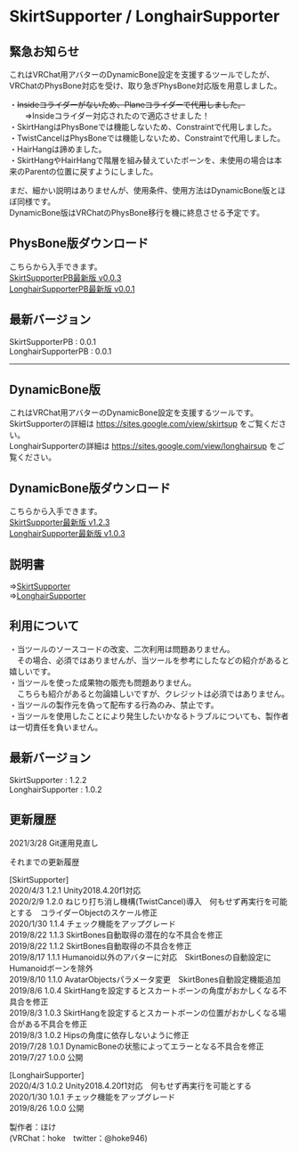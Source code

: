 # SkirtSupporter / LonghairSupporter
## 緊急お知らせ
これはVRChat用アバターのDynamicBone設定を支援するツールでしたが、  
VRChatのPhysBone対応を受け、取り急ぎPhysBone対応版を用意しました。  
  
・~~Insideコライダーがないため、Planeコライダーで代用しました。~~  
　　⇒Insideコライダー対応されたので適応させました！  
・SkirtHangはPhysBoneでは機能しないため、Constraintで代用しました。  
・TwistCancelはPhysBoneでは機能しないため、Constraintで代用しました。  
・HairHangは諦めました。  
・SkirtHangやHairHangで階層を組み替えていたボーンを、未使用の場合は本来のParentの位置に戻すようにしました。  
  
まだ、細かい説明はありませんが、使用条件、使用方法はDynamicBone版とほぼ同様です。  
DynamicBone版はVRChatのPhysBone移行を機に終息させる予定です。

## PhysBone版ダウンロード
こちらから入手できます。  
[SkirtSupporterPB最新版 v0.0.3](https://github.com/hoke946/SkirtSupporter/releases/tag/SSPBv0.0.3)  
[LonghairSupporterPB最新版 v0.0.1](https://github.com/hoke946/SkirtSupporter/releases/tag/SSPBv0.0.1_LSPBv0.0.1) 

## 最新バージョン
SkirtSupporterPB : 0.0.1  
LonghairSupporterPB : 0.0.1  
  
-----

## DynamicBone版
これはVRChat用アバターのDynamicBone設定を支援するツールです。  
SkirtSupporterの詳細は https://sites.google.com/view/skirtsup をご覧ください。  
LonghairSupporterの詳細は https://sites.google.com/view/longhairsup をご覧ください。  

## DynamicBone版ダウンロード
こちらから入手できます。  
[SkirtSupporter最新版 v1.2.3](https://github.com/hoke946/SkirtSupporter/releases/tag/SSv1.2.3_LHSv1.0.3)  
[LonghairSupporter最新版 v1.0.3](https://github.com/hoke946/SkirtSupporter/releases/tag/SSv1.2.3_LHSv1.0.3) 

## 説明書
⇒[SkirtSupporter](https://sites.google.com/view/skirtsup)  
⇒[LonghairSupporter](https://sites.google.com/view/longhairsup)  

## 利用について
・当ツールのソースコードの改変、二次利用は問題ありません。  
　その場合、必須ではありませんが、当ツールを参考にしたなどの紹介があると嬉しいです。  
・当ツールを使った成果物の販売も問題ありません。  
　こちらも紹介があると勿論嬉しいですが、クレジットは必須ではありません。  
・当ツールの製作元を偽って配布する行為のみ、禁止です。  
・当ツールを使用したことにより発生したいかなるトラブルについても、製作者は一切責任を負いません。  

## 最新バージョン
SkirtSupporter : 1.2.2  
LonghairSupporter : 1.0.2  
  
## 更新履歴
2021/3/28 Git運用見直し  
  
  
それまでの更新履歴  
  
[SkirtSupporter]  
2020/4/3  1.2.1 Unity2018.4.20f1対応  
2020/2/9  1.2.0 ねじり打ち消し機構(TwistCancel)導入　何もせず再実行を可能とする　コライダーObjectのスケール修正  
2020/1/30 1.1.4 チェック機能をアップグレード  
2019/8/22 1.1.3 SkirtBones自動取得の潜在的な不具合を修正  
2019/8/22 1.1.2 SkirtBones自動取得の不具合を修正  
2019/8/17 1.1.1 Humanoid以外のアバターに対応　SkirtBonesの自動設定にHumanoidボーンを除外  
2019/8/10 1.1.0 AvatarObjectsパラメータ変更　SkirtBones自動設定機能追加  
2019/8/6  1.0.4 SkirtHangを設定するとスカートボーンの角度がおかしくなる不具合を修正  
2019/8/3  1.0.3 SkirtHangを設定するとスカートボーンの位置がおかしくなる場合がある不具合を修正  
2019/8/3  1.0.2 Hipsの角度に依存しないように修正  
2019/7/28 1.0.1 DynamicBoneの状態によってエラーとなる不具合を修正  
2019/7/27 1.0.0 公開  
  
[LonghairSupporter]  
2020/4/3  1.0.2 Unity2018.4.20f1対応　何もせず再実行を可能とする  
2020/1/30 1.0.1 チェック機能をアップグレード  
2019/8/26 1.0.0 公開  
  
  
製作者：ほけ  
(VRChat：hoke　twitter：@hoke946)
